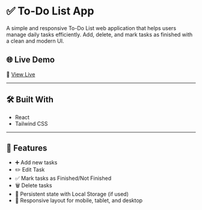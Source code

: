 # ✅ To-Do List App

A simple and responsive To-Do List web application that helps users manage daily tasks efficiently. Add, delete, and mark tasks as finished with a clean and modern UI.

## 🌐 Live Demo

🔗 [View Live](https://cerulean-stardust-de2c6a.netlify.app/)

---


## 🛠️ Built With

  - React
  - Tailwind CSS

---

## 🚀 Features

- ➕ Add new tasks
- ✏️ Edit Task
- ✅ Mark tasks as Finished/Not Finished
- 🗑️ Delete tasks
- 💾 Persistent state with Local Storage (if used)
- 📱 Responsive layout for mobile, tablet, and desktop



